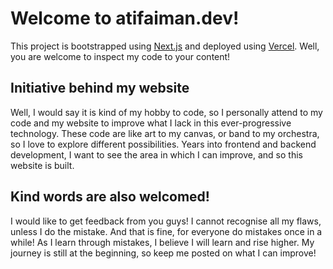 # Welcome to atifaiman.dev!

This project is bootstrapped using [Next.js](https://nextjs.org/) and deployed using [Vercel](https://vercel.com/). Well, you are welcome to inspect my code to your content!

## Initiative behind my website

Well, I would say it is kind of my hobby to code, so I personally attend to my code and my website to improve what I lack in this ever-progressive technology. These code are like art to my canvas, or band to my orchestra, so I love to explore different possibilities. Years into frontend and backend development, I want to see the area in which I can improve, and so this website is built.

## Kind words are also welcomed!

I would like to get feedback from you guys! I cannot recognise all my flaws, unless I do the mistake. And that is fine, for everyone do mistakes once in a while! As I learn through mistakes, I believe I will learn and rise higher. My journey is still at the beginning, so keep me posted on what I can improve!


<!-- This is a [Next.js](https://nextjs.org/) project bootstrapped with [`create-next-app`](https://github.com/vercel/next.js/tree/canary/packages/create-next-app).

## Getting Started

First, run the development server:

```bash
npm run dev
# or
yarn dev
```

Open [http://localhost:3000](http://localhost:3000) with your browser to see the result.

You can start editing the page by modifying `pages/index.js`. The page auto-updates as you edit the file.

[API routes](https://nextjs.org/docs/api-routes/introduction) can be accessed on [http://localhost:3000/api/hello](http://localhost:3000/api/hello). This endpoint can be edited in `pages/api/hello.js`.

The `pages/api` directory is mapped to `/api/*`. Files in this directory are treated as [API routes](https://nextjs.org/docs/api-routes/introduction) instead of React pages.

## Learn More

To learn more about Next.js, take a look at the following resources:

- [Next.js Documentation](https://nextjs.org/docs) - learn about Next.js features and API.
- [Learn Next.js](https://nextjs.org/learn) - an interactive Next.js tutorial.

You can check out [the Next.js GitHub repository](https://github.com/vercel/next.js/) - your feedback and contributions are welcome!

## Deploy on Vercel

The easiest way to deploy your Next.js app is to use the [Vercel Platform](https://vercel.com/new?utm_medium=default-template&filter=next.js&utm_source=create-next-app&utm_campaign=create-next-app-readme) from the creators of Next.js.

Check out our [Next.js deployment documentation](https://nextjs.org/docs/deployment) for more details. -->
